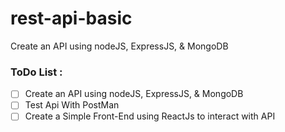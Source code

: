 # rest-api-basic
Create an API using nodeJS, ExpressJS, &amp; MongoDB

### ToDo List :
- [ ] Create an API using nodeJS, ExpressJS, &amp; MongoDB
- [ ] Test Api With PostMan
- [ ] Create a Simple Front-End using ReactJs to interact with API
